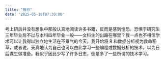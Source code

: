```yaml
---
title: "惶恐"
date: '2025-05-10T07:30:00'
---
```


考上研后并没有想象中那般认真地阅读许多书籍，反而是感到惶恐，恐惧于研究生三年毕业后不过与本科四年毕业一般——文科生的出路在哪里？我一点也不相信学术可以让我得以独立地生活在不景气的今天。我开始将 R 和数据分析视为救命稻草，或者说，天真地认为自己也可以由此学习一些编程或数据分析的技术，以为日后谋生做准备。我似乎因此少写了许多日志，倒是多了一些所谓的技术学习。